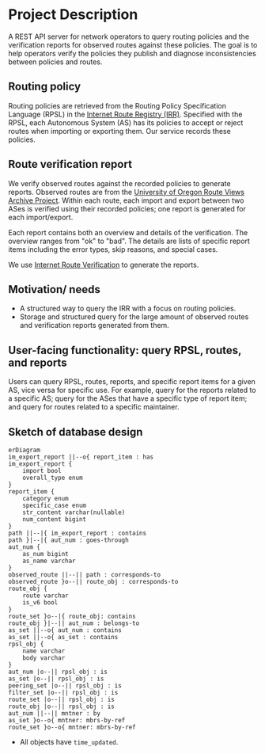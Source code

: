 # Project Description

A REST API server for network operators to query routing policies and the verification reports for observed routes against these policies. The goal is to help operators verify the policies they publish and diagnose inconsistencies between policies and routes.

## Routing policy

Routing policies are retrieved from the Routing Policy Specification Language (RPSL) in the [Internet Route Registry (IRR)](https://www.irr.net/docs/list.html). Specified with the RPSL, each Autonomous System (AS) has its policies to accept or reject routes when importing or exporting them. Our service records these policies.

## Route verification report

We verify observed routes against the recorded policies to generate reports. Observed routes are from the [University of Oregon Route Views Archive Project](https://archive.routeviews.org/). Within each route, each import and export between two ASes is verified using their recorded policies; one report is generated for each import/export.

Each report contains both an overview and details of the verification. The overview ranges from "ok" to "bad". The details are lists of specific report items including the error types, skip reasons, and special cases.

We use [Internet Route Verification](https://github.com/SichangHe/internet_route_verification) to generate the reports.

## Motivation/ needs

- A structured way to query the IRR with a focus on routing policies.
- Storage and structured query for the large amount of observed routes and verification reports generated from them.

## User-facing functionality: query RPSL, routes, and reports

Users can query RPSL, routes, reports, and specific report items for a given AS, vice versa for specific use.
For example, query for the reports related to a specific AS; query for the ASes that have a specific type of report item; and query for routes related to a specific maintainer.

## Sketch of database design

```mermaid
erDiagram
im_export_report ||--o{ report_item : has
im_export_report {
    import bool
    overall_type enum
}
report_item {
    category enum
    specific_case enum
    str_content varchar(nullable)
    num_content bigint
}
path ||--|{ im_export_report : contains
path }|--|{ aut_num : goes-through
aut_num {
    as_num bigint
    as_name varchar
}
observed_route ||--|| path : corresponds-to
observed_route }o--|| route_obj : corresponds-to
route_obj {
    route varchar
    is_v6 bool
}
route_set }o--|{ route_obj: contains
route_obj }|--|| aut_num : belongs-to
as_set ||--o{ aut_num : contains
as_set ||--o{ as_set : contains
rpsl_obj {
    name varchar
    body varchar
}
aut_num |o--|| rpsl_obj : is
as_set |o--|| rpsl_obj : is
peering_set |o--|| rpsl_obj : is
filter_set |o--|| rpsl_obj : is
route_set |o--|| rpsl_obj : is
route_obj |o--|| rpsl_obj : is
aut_num ||--|| mntner : by
as_set }o--o{ mntner: mbrs-by-ref
route_set }o--o{ mntner: mbrs-by-ref
```

- All objects have `time_updated`.
